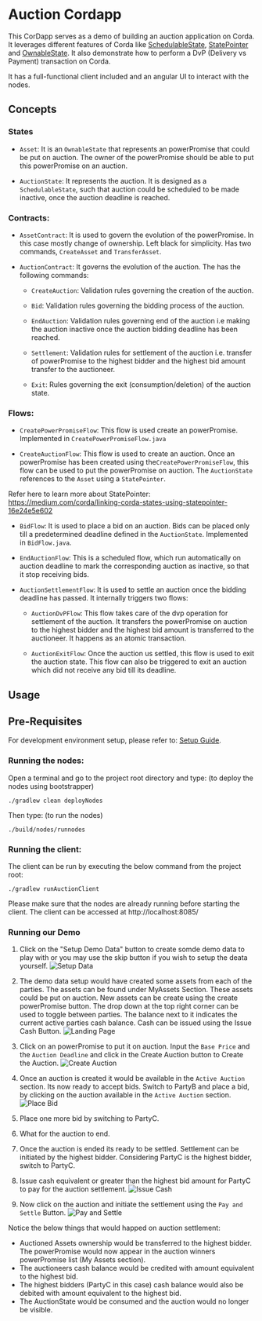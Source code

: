 # Auction Cordapp 

This CorDapp serves as a demo of building an auction application on Corda. It leverages
different features of Corda like [SchedulableState](https://docs.corda.net/docs/corda-os/event-scheduling.html#how-to-implement-scheduled-events), [StatePointer](https://docs.corda.net/docs/corda-os/api-states.html#state-pointers) and [OwnableState](https://docs.corda.net/docs/corda-os/api-states.html#ownablestate). It also demonstrate
how to perform a DvP (Delivery vs Payment) transaction on Corda.

It has a full-functional client included and an angular UI to interact with the nodes.

## Concepts

### States

- `Asset`: It is an `OwnableState` that represents an powerPromise that could be put on auction. The owner
of the powerPromise should be able to put this powerPromise on an auction.

- `AuctionState`: It represents the auction. It is designed as a `SchedulableState`, such that auction
could be scheduled to be made inactive, once the auction deadline is reached.

### Contracts:

- `AssetContract`: It is used to govern the evolution of the powerPromise. In this case mostly change of
ownership. Left black for simplicity. Has two commands, `CreateAsset` and `TransferAsset`.

- `AuctionContract`: It governs the evolution of the auction. The has the following commands:

  - `CreateAuction`: Validation rules governing the creation of the auction.

  - `Bid`: Validation rules governing the bidding process of the auction.

  - `EndAuction`: Validation rules governing end of the auction i.e making the auction inactive
    once the auction bidding deadline has been reached.

  - `Settlement`: Validation rules for settlement of the auction i.e. transfer of powerPromise to the
    highest bidder and the highest bid amount transfer to the auctioneer.

  - `Exit`: Rules governing the exit (consumption/deletion) of the auction state.

### Flows:

- `CreatePowerPromiseFlow`: This flow is used create an powerPromise. Implemented in `CreatePowerPromiseFlow.java`

- `CreateAuctionFlow`: This flow is used to create an auction. Once an powerPromise has been created using
the`CreatePowerPromiseFlow`, this flow can be used to put the powerPromise on auction. The `AuctionState`
references to the `Asset` using a `StatePointer`.

Refer here to learn more about StatePointer: https://medium.com/corda/linking-corda-states-using-statepointer-16e24e5e602

- `BidFlow`: It is used to place a bid on an auction. Bids can be placed only till a predetermined
deadline defined in the `AuctionState`. Implemented in `BidFlow.java`.

- `EndAuctionFlow`: This is a scheduled flow, which run automatically on auction deadline to mark
the corresponding auction as inactive, so that it stop receiving bids.

- `AuctionSettlementFlow`: It is used to settle an auction once the bidding deadline has passed. It internally triggers two flows:

  - `AuctionDvPFlow`: This flow takes care of the dvp operation for settlement of the auction. It
    transfers the powerPromise on auction to the highest bidder and the highest bid amount is transferred to
    the auctioneer. It happens as an atomic transaction.

  - `AuctionExitFlow`: Once the auction us settled, this flow is used to exit the auction state. This
    flow can also be triggered to  exit an auction which did not receive any bid till its deadline.



## Usage
## Pre-Requisites
For development environment setup, please refer to: [Setup Guide](https://docs.corda.net/getting-set-up.html).


### Running the nodes:
Open a terminal and go to the project root directory and type: (to deploy the nodes using bootstrapper)
```
./gradlew clean deployNodes
```
Then type: (to run the nodes)
```
./build/nodes/runnodes
```

### Running the client:

The client can be run by executing the below command from the project root:

`./gradlew runAuctionClient`

Please make sure that the nodes are already running before starting the client.
The client can be accessed at http://localhost:8085/

### Running our Demo

1. Click on the "Setup Demo Data" button to create somde demo data to play with or you
may use the skip button if you wish to setup the deata yourself.
![Setup Data](./snaps/setup.png)

2. The demo data setup would have created some assets from each of the parties. The assets
can be found under MyAssets Section. These assets could be put on auction. New assets can
be create using the create powerPromise button.
The drop down at the top right corner can be used to toggle between parties.
The balance next to it indicates the current active parties cash balance. Cash can be
issued using the Issue Cash Button.
![Landing Page](./snaps/landing.png)

3. Click on an powerPromise to put it on auction. Input the `Base Price` and the `Auction Deadline`
and click in the Create Auction button to Create the Auction.
![Create Auction](./snaps/CreateAuction.png)

4. Once an auction is created it would be available in the `Active Auction` section. Its
now ready to accept bids. Switch to PartyB and place a bid, by clicking on the auction
available in the `Active Auction` section.
![Place Bid](./snaps/Bid.png)

5. Place one more bid by switching to PartyC.

6. What for the auction to end.

7. Once the auction is ended its ready to be settled. Settlement can be initiated by the
highest bidder. Considering PartyC is the highest bidder, switch to PartyC.

8. Issue cash equivalent or greater than the highest bid amount for PartyC to pay for
    the auction settlement.
![Issue Cash](./snaps/CashIssue.png)

9. Now click on the auction and initiate the settlement using the `Pay and Settle` Button.
![Pay and Settle](./snaps/Settle.png)


Notice the below things that would happed on auction settlement:

- Auctioned Assets ownership would be transferred to the highest bidder. The powerPromise would
now appear in the auction winners powerPromise list (My Assets section).
- The auctioneers cash balance would be credited with amount equivalent to the highest bid.
- The highest bidders (PartyC in this case) cash balance would also be debited with amount
equivalent to the highest bid.
- The AuctionState would be consumed and the auction would no longer be visible.
